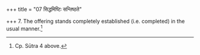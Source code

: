 +++
title = "07 सिद्धमिष्टिः सन्तिष्ठते"

+++
7. The offering stands completely established (i.e. completed) in the usual manner.[^1]  


[^1]: Cp. Sūtra 4 above.
